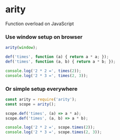 # arity

Function overload on JavaScript

### Use window setup on browser

```javascript
arity(window);

def('times', function (a) { return a * a; });
def('times', function (a, b) { return a * b; });

console.log('2 * 2 =', times(2));
console.log('2 * 3 =', times(2, 3));
```

### Or simple setup everywhere

```javascript
const arity = require('arity');
const scope = arity();

scope.def('times', (a) => a * a);
scope.def('times', (a, b) => a * b);

console.log('2 * 2 =', scope.times(2));
console.log('2 * 3 =', scope.times(2, 3));
```
